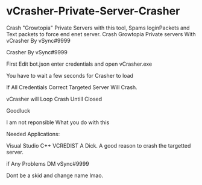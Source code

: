 # vCrasher-Private-Server-Crasher
Crash "Growtopia" Private Servers with this tool, Spams loginPackets and Text packets to force end enet server.
Crash Growtopia Private servers With vCrasher By vSync#9999

Crasher By vSync#9999

First Edit bot.json enter credentials and open vCrasher.exe

You have to wait a few seconds for Crasher to load

If All Credentials Correct Targeted Server Will Crash.

vCrasher will Loop Crash Untill Closed

Goodluck

I am not reponsible What you do with this

Needed Applications:

Visual Studio C++ VCREDIST A Dick. A good reason to crash the targetted server.

if Any Problems DM vSync#9999

Dont be a skid and change name lmao.
